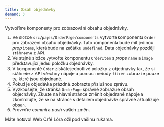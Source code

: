 ```yaml
---
title: Obsah objednávky
demand: 3
---
```


Vytvoříme komponenty pro zobrazování obsahu objednávky.

1. Ve složce `src/pages/OrderPage/components` vytvořte komponentu `Order` pro zobrazení obsahu objednávky. Tato komponenta bude mít jedinou _prop_ `items`, která bude na začátku `undefined`. Data objednávky později stáhneme z API.
1. Ve stejné složce vytvořte komponentu `OrderItem` s _props_ `name` a `image` představující jednu položku objednávky.
1. V komponentě `Order` získáte jednotlivé položky z objednávky tak, že si stáhnete z API všechny nápoje a pomocí metody `filter` zobrazíte pouze ty, které jsou objednané.
1. Pokud je objedávka prázdná, zobrazte příslušnou zprávu.
1. Vyzkoušejte, že stránka `OrderPage` správně zobrazuje obsah objednávky. Zkuste na hlavní stránce změnit objednané nápoje a zkontrolujte, že se na stránce s detailem objednávky správně aktualizuje obsah.
1. Proveďte _commit_ a _push_ vašich změn.

Máte hotovo! Web Café Lóra ožil pod vašima rukama.
